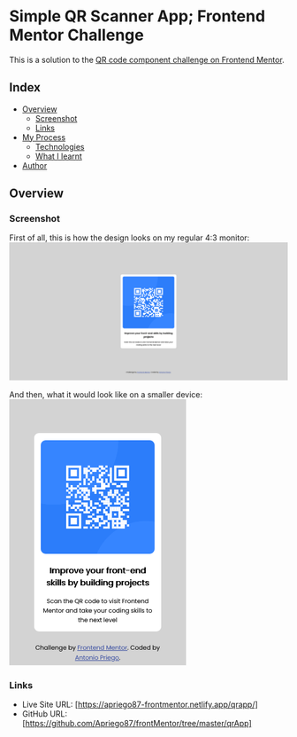 # Simple QR Scanner App; Frontend Mentor Challenge

This is a solution to the [QR code component challenge on Frontend Mentor](https://www.frontendmentor.io/challenges/qr-code-component-iux_sIO_H).

## Index

- [Overview](#overview)
  - [Screenshot](#screenshot)
  - [Links](#links)
- [My Process](#myProcess)
  - [Technologies](#technologies)
  - [What I learnt](#learnt)
- [Author](#author)

## Overview

### Screenshot

First of all, this is how the design looks on my regular 4:3 monitor:
![Alt](./screenshotDesktop.png "Screenshot of the Desktop layout")

And then, what it would look like on a smaller device: <br>
![Alt](./screenshotSmaller.png "Screenshot of the Mobile layout")

### Links

- Live Site URL: [https://apriego87-frontmentor.netlify.app/qrapp/]
- GitHub URL: [https://github.com/Apriego87/frontMentor/tree/master/qrApp]
